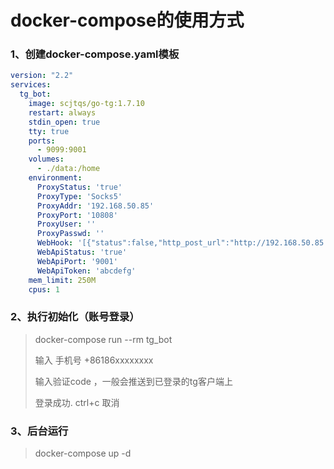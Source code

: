 # docker-compose的使用方式

### 1、创建docker-compose.yaml模板
```yaml
version: "2.2"
services:
  tg_bot:
    image: scjtqs/go-tg:1.7.10
    restart: always
    stdin_open: true
    tty: true
    ports:
      - 9099:9001
    volumes:
      - ./data:/home
    environment:
      ProxyStatus: 'true'
      ProxyType: 'Socks5'
      ProxyAddr: '192.168.50.85'
      ProxyPort: '10808'
      ProxyUser: ''
      ProxyPasswd: ''
      WebHook: '[{"status":false,"http_post_url":"http://192.168.50.85:9991","secret":"abcd","filter":{"status":false}}]'
      WebApiStatus: 'true'
      WebApiPort: '9001'
      WebApiToken: 'abcdefg'
    mem_limit: 250M
    cpus: 1
```

### 2、执行初始化（账号登录）
> docker-compose run --rm tg_bot
>
> 输入 手机号 +86186xxxxxxxx
> 
> 输入验证code ，一般会推送到已登录的tg客户端上
> 
> 登录成功. ctrl+c 取消
> 

### 3、后台运行
> docker-compose up -d

